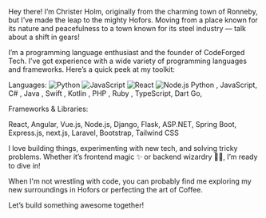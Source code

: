 
Hey there!
I’m Christer Holm, originally from the charming town of Ronneby, but I’ve made the leap to the mighty Hofors.  Moving from a place known for its nature and peacefulness to a town known for its steel industry — talk about a shift in gears!

I’m a programming language enthusiast and the founder of CodeForged Tech. I’ve got experience with a wide variety of programming languages and frameworks. Here’s a quick peek at my toolkit:

Languages:
![Python](https://img.shields.io/badge/-Python-3776AB?logo=python&logoColor=fff)
![JavaScript](https://img.shields.io/badge/-JavaScript-F7DF1E?logo=javascript&logoColor=000)
![React](https://img.shields.io/badge/-React-61DAFB?logo=react&logoColor=000)
![Node.js](https://img.shields.io/badge/-Node.js-339933?logo=node.js&logoColor=fff)
Python ,
JavaScript, 
C# ,
Java , 
Swift ,
Kotlin ,
PHP ,
Ruby ,
TypeScript,
Dart
Go, 

Frameworks & Libraries:

React,
Angular, 
Vue.js,
Node.js, 
Django,
Flask,
ASP.NET,
Spring Boot, 
Express.js, 
next.js,
Laravel, 
Bootstrap, 
Tailwind CSS 

I love building things, experimenting with new tech, and solving tricky problems. Whether it’s frontend magic ✨ or backend wizardry 🧙‍♂️, I’m ready to dive in!

When I'm not wrestling with code, you can probably find me exploring my new surroundings in Hofors or perfecting the art of Coffee.

Let’s build something awesome together!
